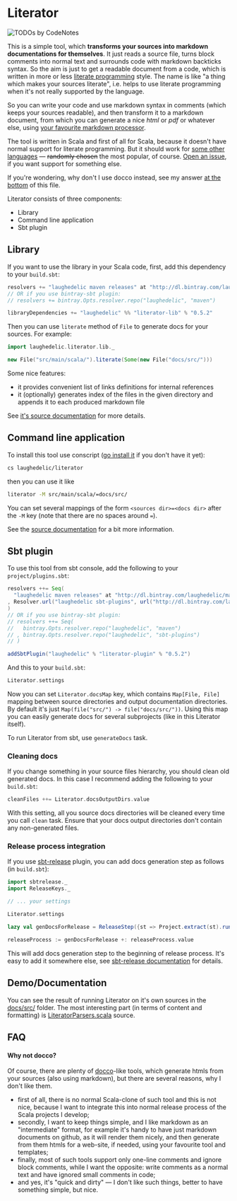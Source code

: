 Literator
=========

![TODOs by CodeNotes](http://codenotes.me/badge/13034201/todos.png)

This is a simple tool, which **transforms your sources into markdown documentations for themselves**. It just reads a source file, turns block comments into normal text and surrounds code with markdown backticks syntax. So the aim is just to get a readable document from a code, which is written in more or less [literate programming](http://en.wikipedia.org/wiki/Literate_programming) style. The name is like "a thing which makes your sources literate", i.e. helps to use literate programming when it's not really supported by the language.

So you can write your code and use markdown syntax in comments (which keeps your sources readable), and then transform it to a markdown document, from which you can generate a nice _html_ or _pdf_ or whatever else, using [your favourite markdown processor](http://johnmacfarlane.net/pandoc/).

The tool is written in Scala and first of all for Scala, because it doesn't have normal support for literate programming. But it should work for [some other languages][lib/LanguageMap] — ~~randomly chosen~~ the most popular, of course. [Open an issue](https://github.com/laughedelic/literator/issues/new), if you want support for something else.

If you're wondering, why don't I use docco instead, see my answer [at the bottom](#why-not-docco) of this file.

Literator consists of three components:

- Library
- Command line application
- Sbt plugin


## Library

If you want to use the library in your Scala code, first, add this dependency to your `build.sbt`:

```scala
resolvers += "laughedelic maven releases" at "http://dl.bintray.com/laughedelic/maven"
// OR if you use bintray-sbt plugin:
// resolvers += bintray.Opts.resolver.repo("laughedelic", "maven")

libraryDependencies += "laughedelic" %% "literator-lib" % "0.5.2"
```

Then you can use `literate` method of `File` to generate docs for your sources. For example:

```scala
import laughedelic.literator.lib._

new File("src/main/scala/").literate(Some(new File("docs/src/")))
```

Some nice features:

- it provides convenient list of links definitions for internal references 
- it (optionally) generates index of the files in the given directory and appends it to each produced markdown file 

See [it's source documentation][lib/package] for more details.


## Command line application

To install this tool use conscript ([go install it](https://github.com/n8han/conscript#installation) if you don't have it yet):

```bash
cs laughedelic/literator
```

then you can use it like

```bash
literator -M src/main/scala/=docs/src/
```

You can set several mappings of the form `<sources dir>=<docs dir>` after the `-M` key (note that there are no spaces around `=`).

See the [source documentation][app/LiteratorApp] for a bit more information.


## Sbt plugin

To use this tool from sbt console, add the following to your `project/plugins.sbt`:

```scala
resolvers ++= Seq(
  "laughedelic maven releases" at "http://dl.bintray.com/laughedelic/maven"
, Resolver.url("laughedelic sbt-plugins", url("http://dl.bintray.com/laughedelic/sbt-plugins"))(Resolver.ivyStylePatterns)
)
// OR if you use bintray-sbt plugin:
// resolvers ++= Seq(
//   bintray.Opts.resolver.repo("laughedelic", "maven")
// , bintray.Opts.resolver.repo("laughedelic", "sbt-plugins")
// )

addSbtPlugin("laughedelic" % "literator-plugin" % "0.5.2")
```

And this to your `build.sbt`:

```scala
Literator.settings
```

Now you can set `Literator.docsMap` key, which contains `Map[File, File]` mapping between source directories and output documentation directories. By default it's just `Map(file("src/") -> file("docs/src/"))`. Using this map you can easily generate docs for several subprojects (like in this Literator itself).

To run Literator from sbt, use `generateDocs` task.


### Cleaning docs

If you change something in your source files hierarchy, you should clean old generated docs. In this case I recommend adding the following to your `build.sbt`:

```scala
cleanFiles ++= Literator.docsOutputDirs.value
```

With this setting, all you source docs directories will be cleaned every time you call `clean` task. Ensure that your docs output directories don't contain any non-generated files.


### Release process integration

If you use [sbt-release](https://github.com/sbt/sbt-release) plugin, you can add docs generation step as follows (in `build.sbt`):

```scala
import sbtrelease._
import ReleaseKeys._

// ... your settings

Literator.settings

lazy val genDocsForRelease = ReleaseStep({st => Project.extract(st).runTask(Literator.generateDocs, st)._1 })

releaseProcess := genDocsForRelease +: releaseProcess.value
```

This will add docs generation step to the beginning of release process. It's easy to add it somewhere else, see [sbt-release documentation](https://github.com/sbt/sbt-release) for details.


## Demo/Documentation

You can see the result of running Literator on it's own sources in the [docs/src/](docs/src/) folder. The most interesting part (in terms of content and formatting) is [LiteratorParsers.scala][lib/LiteratorParsers] source.


## FAQ

#### Why not docco?

Of course, there are plenty of [docco](http://jashkenas.github.io/docco/)-like tools, which generate htmls from your sources (also using markdown), but there are several reasons, why I don't like them.

- first of all, there is no normal Scala-clone of such tool and this is not nice, because I want to integrate this into normal release process of the Scala projects I develop;
- secondly, I want to keep things simple, and I like markdown as an "intermediate" format, for example it's handy to have just markdown documents on github, as it will render them nicely, and then generate from them htmls for a web-site, if needed, using your favourite tool and templates;
- finally, most of such tools support only one-line comments and ignore block comments, while I want the opposite: write comments as a normal text and have ignored small comments in code;
- and yes, it's "quick and dirty" — I don't like such things, better to have something simple, but nice.



[lib/FileUtils]: docs/src/lib/FileUtils.scala.md
[lib/LanguageMap]: docs/src/lib/LanguageMap.scala.md
[lib/LiteratorParsers]: docs/src/lib/LiteratorParsers.scala.md
[lib/package]: docs/src/lib/package.scala.md
[app/LiteratorApp]: docs/src/app/LiteratorApp.scala.md
[plugin/LiteratorPlugin]: docs/src/plugin/LiteratorPlugin.scala.md

